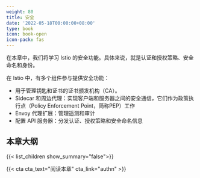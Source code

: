 ```yaml
---
weight: 80
title: 安全
date: '2022-05-18T00:00:00+08:00'
type: book
icon: book-open
icon-pack: fas
---
```


在本章中，我们将学习 Istio 的安全功能。具体来说，就是认证和授权策略、安全命名和身份。

在 Istio 中，有多个组件参与提供安全功能：

- 用于管理钥匙和证书的证书颁发机构（CA）。
- Sidecar 和周边代理：实现客户端和服务器之间的安全通信，它们作为政策执行点（Policy Enforcement Point，简称PEP）工作
- Envoy 代理扩展：管理遥测和审计
- 配置 API 服务器：分发认证、授权策略和安全命名信息

## 本章大纲

{{< list_children show_summary="false">}}

{{< cta cta_text="阅读本章" cta_link="authn" >}}